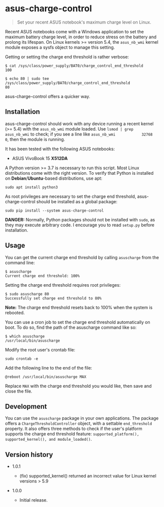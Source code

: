 # asus-charge-control

> Set your recent ASUS notebook's maximum charge level on Linux.

Recent ASUS notebooks come with a Windows application to set the maximum battery
charge level, in order to reduce stress on the battery and prolong its lifespan. On
Linux kernels >= version 5.4, the ```asus_nb_wmi``` kernel module exposes a sysfs object to manage this setting.

Getting or setting the charge end threshold is rather verbose:

```console
$ cat /sys/class/power_supply/BAT0/charge_control_end_threshold
100

$ echo 80 | sudo tee /sys/class/power_supply/BAT0/charge_control_end_threshold
80
```

asus-charge-control offers a quicker way.

## Installation

asus-charge-control should work with any device running a recent kernel (>= 5.4) with the ```asus_nb_wmi``` module loaded. Use ```lsmod | grep asus_nb_wmi``` to check; if you see a line like ```asus_nb_wmi            32768  0```, then the module is running.

It has been tested with the following ASUS notebooks:

- ASUS VivoBook 15 **X512DA**

A Python version >= 3.7 is necessary to run this script. Most Linux distributions come with the right version. To verify that Python is installed on **Debian**/**Ubuntu**-based distributions, use apt:

```console
sudo apt install python3
```

As root privileges are necessary to set the charge end threshold, asus-charge-control should be installed as a global package:

```console
sudo pip install --system asus-charge-control
```

**DANGER:** Normally, Python packages should not be installed with ```sudo```, as they may execute arbitrary code. I encourage you to read ```setup.py``` before installation.

## Usage

You can get the current charge end threshold by calling ```asuscharge``` from  the command line:

```console
$ asuscharge
Current charge end threshold: 100%
```

Setting the charge end threshold requires root privileges:

```console
$ sudo asuscharge 80
Successfully set charge end threshold to 80%
```

**Note:** The charge end threshold resets back to 100% when the system is rebooted.

You can use a cron job to set the charge end threshold automatically on boot. To do so, find the path of the asuscharge command like so:

```console
$ which asuscharge
/usr/local/bin/asuscharge
```

Modify the root user's crontab file:

```console
sudo crontab -e
```

Add the following line to the end of the file:

```console
@reboot /usr/local/bin/asuscharge MAX
```

Replace ```MAX``` with the charge end threshold you would like, then save and close the file.

## Development

You can use the ```asuscharge``` package in your own applications. The package offers a ```ChargeThresholdController``` object, with a settable ```end_threshold``` property. It also offers three methods to check if the user's platform supports the charge end threshold feature: ```supported_platform(), supported_kernel(), and module_loaded()```.

## Version history

- 1.0.1
  - (fix) supported_kernel() returned an incorrect value for Linux kernel versions > 5.9

- 1.0.0
  - Initial release.

